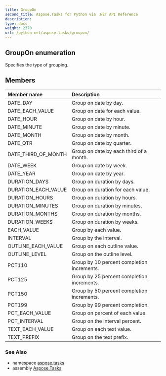 ```yaml
---
title: GroupOn
second_title: Aspose.Tasks for Python via .NET API Reference
description: 
type: docs
weight: 2370
url: /python-net/aspose.tasks/groupon/
---
```


## GroupOn enumeration

Specifies the type of grouping.

## Members
| Member name | Description |
| :- | :- |
|DATE_DAY|Group on date by day.|
|DATE_EACH_VALUE|Group on date for each value.|
|DATE_HOUR|Group on date by hour.|
|DATE_MINUTE|Group on date by minute.|
|DATE_MONTH|Group on date by month.|
|DATE_QTR|Group on date by quarter.|
|DATE_THIRD_OF_MONTH|Group on date by each third of a month.|
|DATE_WEEK|Group on date by week.|
|DATE_YEAR|Group on date by year.|
|DURATION_DAYS|Group on duration by days.|
|DURATION_EACH_VALUE|Group on duration for each value.|
|DURATION_HOURS|Group on duration by hours.|
|DURATION_MINUTES|Group on duration by minutes.|
|DURATION_MONTHS|Group on duration by months.|
|DURATION_WEEKS|Group on duration by weeks.|
|EACH_VALUE|Group by each value.|
|INTERVAL|Group by the interval.|
|OUTLINE_EACH_VALUE|Group on each outline value.|
|OUTLINE_LEVEL|Group on the outline level.|
|PCT110|Group by 10 percent completion increments.|
|PCT125|Group by 25 percent completion increments.|
|PCT150|Group by 50 percent completion increments.|
|PCT199|Group by 99 percent completion.|
|PCT_EACH_VALUE|Group on percent of each value.|
|PCT_INTERVAL|Group on the interval percent.|
|TEXT_EACH_VALUE|Group on each text value.|
|TEXT_PREFIX|Group on the text prefix.|

### See Also

* namespace [aspose.tasks](/tasks/python-net/aspose.tasks/)
* assembly [Aspose.Tasks](/tasks/python-net/)

